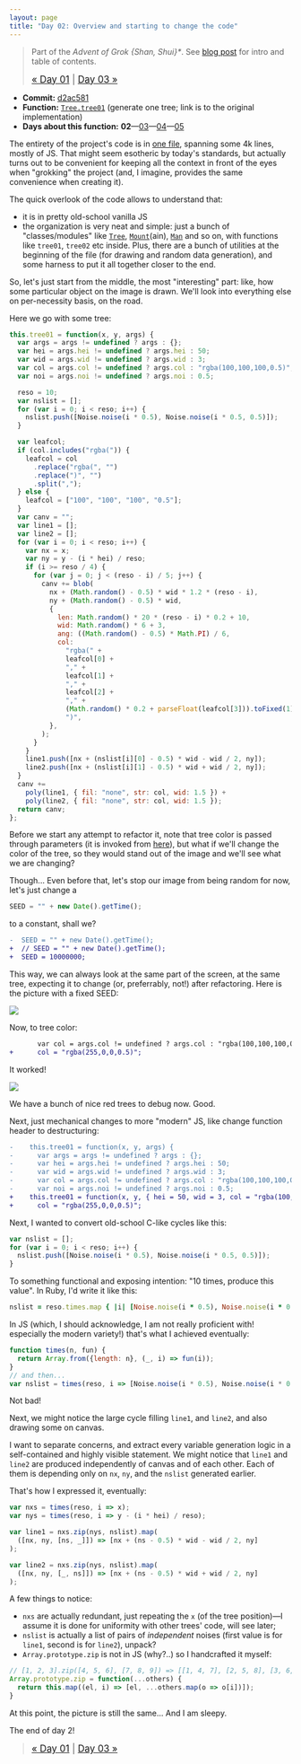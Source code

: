 ```yaml
---
layout: page
title: "Day 02: Overview and starting to change the code"
---
```


> Part of the _Advent of Grok {Shan, Shui}*_. See [blog post](/blog/2021-12-28-grok-shan-shui.html) for intro and table of contents.
>
> <big>[« Day 01](day01.html) | [Day 03 »](day03.html)</big>

* **Commit:** [d2ac581](https://github.com/zverok/grok-shan-shui/commit/d2ac5814aff6beca016df1e67ac38ce55cebec91)
* **Function:** [`Tree.tree01`](https://github.com/zverok/grok-shan-shui/blob/main/original.html#L744) (generate one tree; link is to the original implementation)
* **Days about this function:** **02**—[03](day03.html)—[04](day04.html)—[05](day05.html)

The entirety of the project's code is in [one file](https://github.com/LingDong-/shan-shui-inf/blob/master/index.html), spanning some 4k lines, mostly of JS. That might seem esotheric by today's standards, but actually turns out to be convenient for keeping all the context in front of the eyes when "grokking" the project (and, I imagine, provides the same convenience when creating it).

The quick overlook of the code allows to understand that:
* it is in pretty old-school vanilla JS
* the organization is very neat and simple: just a bunch of "classes/modules" like [`Tree`](https://github.com/zverok/grok-shan-shui/blob/main/original.html#L743), [`Mount`](https://github.com/zverok/grok-shan-shui/blob/main/original.html#L1727)(ain), [`Man`](https://github.com/zverok/grok-shan-shui/blob/main/original.html#L3324) and so on, with functions like `tree01`, `tree02` etc inside. Plus, there are a bunch of utilities at the beginning of the file (for drawing and random data generation), and some harness to put it all together closer to the end.

So, let's just start from the middle, the most "interesting" part: like, how some particular object on the image is drawn. We'll look into everything else on per-necessity basis, on the road.

Here we go with some tree:

```js
this.tree01 = function(x, y, args) {
  var args = args != undefined ? args : {};
  var hei = args.hei != undefined ? args.hei : 50;
  var wid = args.wid != undefined ? args.wid : 3;
  var col = args.col != undefined ? args.col : "rgba(100,100,100,0.5)";
  var noi = args.noi != undefined ? args.noi : 0.5;

  reso = 10;
  var nslist = [];
  for (var i = 0; i < reso; i++) {
    nslist.push([Noise.noise(i * 0.5), Noise.noise(i * 0.5, 0.5)]);
  }

  var leafcol;
  if (col.includes("rgba(")) {
    leafcol = col
      .replace("rgba(", "")
      .replace(")", "")
      .split(",");
  } else {
    leafcol = ["100", "100", "100", "0.5"];
  }
  var canv = "";
  var line1 = [];
  var line2 = [];
  for (var i = 0; i < reso; i++) {
    var nx = x;
    var ny = y - (i * hei) / reso;
    if (i >= reso / 4) {
      for (var j = 0; j < (reso - i) / 5; j++) {
        canv += blob(
          nx + (Math.random() - 0.5) * wid * 1.2 * (reso - i),
          ny + (Math.random() - 0.5) * wid,
          {
            len: Math.random() * 20 * (reso - i) * 0.2 + 10,
            wid: Math.random() * 6 + 3,
            ang: ((Math.random() - 0.5) * Math.PI) / 6,
            col:
              "rgba(" +
              leafcol[0] +
              "," +
              leafcol[1] +
              "," +
              leafcol[2] +
              "," +
              (Math.random() * 0.2 + parseFloat(leafcol[3])).toFixed(1) +
              ")",
          },
        );
      }
    }
    line1.push([nx + (nslist[i][0] - 0.5) * wid - wid / 2, ny]);
    line2.push([nx + (nslist[i][1] - 0.5) * wid + wid / 2, ny]);
  }
  canv +=
    poly(line1, { fil: "none", str: col, wid: 1.5 }) +
    poly(line2, { fil: "none", str: col, wid: 1.5 });
  return canv;
};
```

Before we start any attempt to refactor it, note that tree color is passed through parameters (it is invoked from [here](https://github.com/zverok/grok-shan-shui/blob/main/original.html#L1924)), but what if we'll change the color of the tree, so they would stand out of the image and we'll see what we are changing?

Though... Even before that, let's stop our image from being random for now, let's just change a
```js
SEED = "" + new Date().getTime();
```
to a constant, shall we?
```diff
-  SEED = "" + new Date().getTime();
+  // SEED = "" + new Date().getTime();
+  SEED = 10000000;
```

This way, we can always look at the same part of the screen, at the same tree, expecting it to change (or, preferrably, not!) after refactoring. Here is the picture with a fixed SEED:

![](/img/advent2021/image01.png)

Now, to tree color:
```diff
       var col = args.col != undefined ? args.col : "rgba(100,100,100,0.5)";
+      col = "rgba(255,0,0,0.5)";
```
It worked!

![](/img/advent2021/image02.png)

We have a bunch of nice red trees to debug now. Good.

Next, just mechanical changes to more "modern" JS, like change function header to destructuring:
```diff
-    this.tree01 = function(x, y, args) {
-      var args = args != undefined ? args : {};
-      var hei = args.hei != undefined ? args.hei : 50;
-      var wid = args.wid != undefined ? args.wid : 3;
-      var col = args.col != undefined ? args.col : "rgba(100,100,100,0.5)";
-      var noi = args.noi != undefined ? args.noi : 0.5;
+    this.tree01 = function(x, y, { hei = 50, wid = 3, col = "rgba(100,100,100,0.5)", noi = 0.5 }) {
+      col = "rgba(255,0,0,0.5)";
```

Next, I wanted to convert old-school C-like cycles like this:
```js
var nslist = [];
for (var i = 0; i < reso; i++) {
  nslist.push([Noise.noise(i * 0.5), Noise.noise(i * 0.5, 0.5)]);
}
```
To something functional and exposing intention: "10 times, produce this value". In Ruby, I'd write it like this:
```ruby
nslist = reso.times.map { |i| [Noise.noise(i * 0.5), Noise.noise(i * 0.5, 0.5)] }
```

In JS (which, I should acknowledge, I am not really proficient with! especially the modern variety!) that's what I achieved eventually:
```js
function times(n, fun) {
  return Array.from({length: n}, (_, i) => fun(i));
}
// and then...
var nslist = times(reso, i => [Noise.noise(i * 0.5), Noise.noise(i * 0.5, 0.5)]);
```

Not bad!

Next, we might notice the large cycle filling `line1`, and `line2`, and also drawing some on canvas.

I want to separate concerns, and extract every variable generation logic in a self-contained and highly visible statement. We might notice that `line1` and `line2` are produced independently of canvas and of each other. Each of them is depending only on `nx`, `ny`, and the `nslist` generated earlier.

That's how I expressed it, eventually:
```js
var nxs = times(reso, i => x);
var nys = times(reso, i => y - (i * hei) / reso);

var line1 = nxs.zip(nys, nslist).map(
  ([nx, ny, [ns, _]]) => [nx + (ns - 0.5) * wid - wid / 2, ny]
);

var line2 = nxs.zip(nys, nslist).map(
  ([nx, ny, [_, ns]]) => [nx + (ns - 0.5) * wid + wid / 2, ny]
);
```

A few things to notice:
* `nxs` are actually redundant, just repeating the `x` (of the tree position)—I assume it is done for uniformity with other trees' code, will see later;
* `nslist` is actually a list of pairs of _independent_ noises (first value is for `line1`, second is for `line2`), unpack?
* `Array.prototype.zip` is not in JS (why?..) so I handcrafted it myself:
```js
// [1, 2, 3].zip([4, 5, 6], [7, 8, 9]) => [[1, 4, 7], [2, 5, 8], [3, 6, 9]]
Array.prototype.zip = function(...others) {
  return this.map((el, i) => [el, ...others.map(o => o[i])]);
}
```

At this point, the picture is still the same... And I am sleepy.

The end of day 2!

> <big>[« Day 01](day01.html) | [Day 03 »](day03.html)</big>
